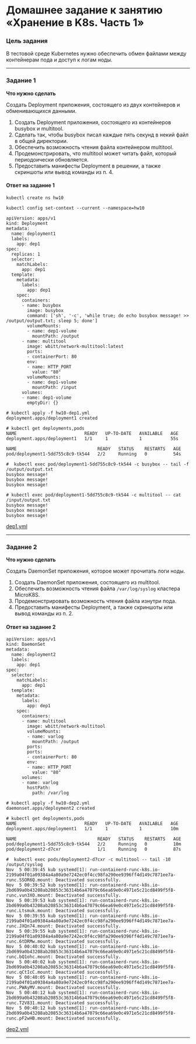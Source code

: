 # Домашнее задание к занятию «Хранение в K8s. Часть 1»

### Цель задания

В тестовой среде Kubernetes нужно обеспечить обмен файлами между контейнерам пода и доступ к логам ноды.

------

### Задание 1 

**Что нужно сделать**

Создать Deployment приложения, состоящего из двух контейнеров и обменивающихся данными.

1. Создать Deployment приложения, состоящего из контейнеров busybox и multitool.
2. Сделать так, чтобы busybox писал каждые пять секунд в некий файл в общей директории.
3. Обеспечить возможность чтения файла контейнером multitool.
4. Продемонстрировать, что multitool может читать файл, который периодоически обновляется.
5. Предоставить манифесты Deployment в решении, а также скриншоты или вывод команды из п. 4.

#### Ответ на задание 1

```
kubectl create ns hw10

kubectl config set-context --current --namespace=hw10
```

```
apiVersion: apps/v1
kind: Deployment
metadata:
  name: deployment1
  labels:
    app: dep1
spec:
  replicas: 1
  selector:
    matchLabels:
      app: dep1
  template:
    metadata:
      labels:
        app: dep1
    spec:
      containers:
      - name: busybox
        image: busybox
        command: ['sh', '-c', 'while true; do echo busybox message! >> /output/output.txt; sleep 5; done']
        volumeMounts:
        - name: dep1-volume
          mountPath: /output
      - name: multitool
        image: wbitt/network-multitool:latest
        ports:
        - containerPort: 80
        env:
        - name: HTTP_PORT
          value: "80"
        volumeMounts:
        - name: dep1-volume
          mountPath: /input
      volumes:
      - name: dep1-volume
        emptyDir: {}
```

```
# kubectl apply -f hw10-dep1.yml
deployment.apps/deployment1 created
```

```
# kubectl get deployments,pods
NAME                          READY   UP-TO-DATE   AVAILABLE   AGE
deployment.apps/deployment1   1/1     1            1           55s

NAME                               READY   STATUS    RESTARTS   AGE
pod/deployment1-5dd755c8c9-tk544   2/2     Running   0          54s
```

```
#  kubectl exec pod/deployment1-5dd755c8c9-tk544 -c busybox -- tail -f /output/output.txt
busybox message!
busybox message!
busybox message!
```

```
# kubectl exec pod/deployment1-5dd755c8c9-tk544 -c multitool -- cat /input/output.txt
busybox message!
busybox message!
busybox message!
```

[dep1.yml](dep1.yml)

------

### Задание 2

**Что нужно сделать**

Создать DaemonSet приложения, которое может прочитать логи ноды.

1. Создать DaemonSet приложения, состоящего из multitool.
2. Обеспечить возможность чтения файла `/var/log/syslog` кластера MicroK8S.
3. Продемонстрировать возможность чтения файла изнутри пода.
4. Предоставить манифесты Deployment, а также скриншоты или вывод команды из п. 2.


#### Ответ на задание 2

```
apiVersion: apps/v1
kind: DaemonSet
metadata:
  name: deployment2
  labels:
    app: dep1
spec:
  selector:
    matchLabels:
      app: dep1
  template:
    metadata:
      labels:
        app: dep1
    spec:
      containers:
      - name: multitool
        image: wbitt/network-multitool
        volumeMounts:
        - name: varlog
          mountPath: /output
        ports:
        ports:
        - containerPort: 80
        env:
        - name: HTTP_PORT
          value: "80"
      volumes:
      - name: varlog
        hostPath:
          path: /var/log
```

```
# kubectl apply -f hw10-dep2.yml
daemonset.apps/deployment2 created
```

```
# kubectl get deployments,pods
NAME                          READY   UP-TO-DATE   AVAILABLE   AGE
deployment.apps/deployment1   1/1     1            1           10m

NAME                               READY   STATUS    RESTARTS   AGE
pod/deployment1-5dd755c8c9-tk544   2/2     Running   0          10m
pod/deployment2-d7cxr              1/1     Running   0          87s
```

```
#  kubectl exec pods/deployment2-d7cxr -c multitool -- tail -10 /output/syslog
Nov  5 00:39:45 kub systemd[1]: run-containerd-runc-k8s.io-2199a04f01a09384a4a80a9e7242ec0f4cc98fa290ee9396ff4d149c7871ee7a-runc.SSOR6Q.mount: Deactivated successfully.
Nov  5 00:39:52 kub systemd[1]: run-containerd-runc-k8s.io-2bd699a0b43208ab20853c36314b6a47079c66ea69e0c4971e5c21cd8499f5f8-runc.vun3XO.mount: Deactivated successfully.
Nov  5 00:39:53 kub systemd[1]: run-containerd-runc-k8s.io-2bd699a0b43208ab20853c36314b6a47079c66ea69e0c4971e5c21cd8499f5f8-runc.Ltsmuk.mount: Deactivated successfully.
Nov  5 00:39:55 kub systemd[1]: run-containerd-runc-k8s.io-2199a04f01a09384a4a80a9e7242ec0f4cc98fa290ee9396ff4d149c7871ee7a-runc.JXQn74.mount: Deactivated successfully.
Nov  5 00:39:55 kub systemd[1]: run-containerd-runc-k8s.io-2199a04f01a09384a4a80a9e7242ec0f4cc98fa290ee9396ff4d149c7871ee7a-runc.6tDRMw.mount: Deactivated successfully.
Nov  5 00:40:02 kub systemd[1]: run-containerd-runc-k8s.io-2bd699a0b43208ab20853c36314b6a47079c66ea69e0c4971e5c21cd8499f5f8-runc.bQ1ohc.mount: Deactivated successfully.
Nov  5 00:40:02 kub systemd[1]: run-containerd-runc-k8s.io-2bd699a0b43208ab20853c36314b6a47079c66ea69e0c4971e5c21cd8499f5f8-runc.qCtIcC.mount: Deactivated successfully.
Nov  5 00:40:05 kub systemd[1]: run-containerd-runc-k8s.io-2199a04f01a09384a4a80a9e7242ec0f4cc98fa290ee9396ff4d149c7871ee7a-runc.PWAyMV.mount: Deactivated successfully.
Nov  5 00:40:12 kub systemd[1]: run-containerd-runc-k8s.io-2bd699a0b43208ab20853c36314b6a47079c66ea69e0c4971e5c21cd8499f5f8-runc.T2V831.mount: Deactivated successfully.
Nov  5 00:40:12 kub systemd[1]: run-containerd-runc-k8s.io-2bd699a0b43208ab20853c36314b6a47079c66ea69e0c4971e5c21cd8499f5f8-runc.pF2wHB.mount: Deactivated successfully.
```


[dep2.yml](dep2.yml)

------